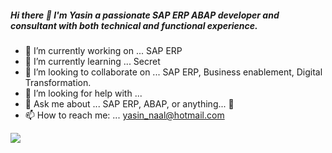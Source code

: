 ##### Hi there 👋 I'm Yasin a passionate SAP ERP ABAP developer and consultant with both technical and functional experience.

- 🔭 I’m currently working on ... SAP ERP
- 🌱 I’m currently learning ... Secret
- 👯 I’m looking to collaborate on ... SAP ERP, Business enablement, Digital Transformation.
- 🤔 I’m looking for help with ... 
- 💬 Ask me about ... SAP ERP, ABAP, or anything... :yellow_heart:
- 📫 How to reach me: ... yasin_naal@hotmail.com

<img src="https://github-readme-stats.vercel.app/api?username=yasinnaal&&show_icons=true&title_color=ffffff&icon_color=bb2acf&text_color=daf7dc&bg_color=151515">
